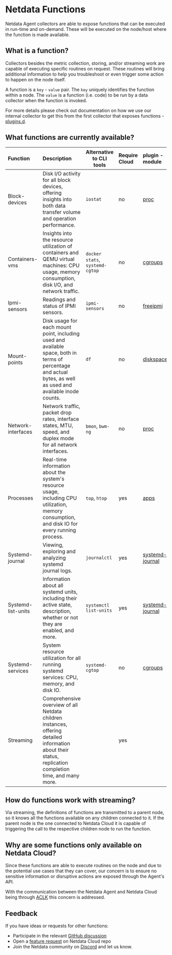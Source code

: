 # Netdata Functions

Netdata Agent collectors are able to expose functions that can be executed in run-time and on-demand. These will be
executed on the node/host where the function is made available.

## What is a function?

Collectors besides the metric collection, storing, and/or streaming work are capable of executing specific routines on request. These routines will bring additional information to help you troubleshoot or even trigger some action to happen on the node itself.

A function is a  `key`  -  `value`  pair. The  `key`  uniquely identifies the function within a node. The  `value`  is a function (i.e. code) to be run by a data collector when the function is invoked.

For more details please check out documentation on how we use our internal collector to get this from the first collector that exposes functions - [plugins.d](https://github.com/netdata/netdata/blob/master/src/collectors/plugins.d/README.md#function).

## What functions are currently available?

| Function           | Description                                                                                                                                                    | Alternative to CLI tools        | Require Cloud | plugin - module                                                                                            |
|:-------------------|:---------------------------------------------------------------------------------------------------------------------------------------------------------------|---------------------------------|:--------------|:-----------------------------------------------------------------------------------------------------------|
| Block-devices      | Disk I/O activity for all block devices, offering insights into both data transfer volume and operation performance.                                           | `iostat`                        | no            | [proc](https://github.com/netdata/netdata/tree/master/src/collectors/proc.plugin#readme)                       |
| Containers-vms     | Insights into the resource utilization of containers and QEMU virtual machines: CPU usage, memory consumption, disk I/O, and network traffic.                  | `docker stats`, `systemd-cgtop` | no            | [cgroups](https://github.com/netdata/netdata/tree/master/src/collectors/cgroups.plugin#readme)                 |
| Ipmi-sensors       | Readings and status of IPMI sensors.                                                                                                                           | `ipmi-sensors`                  | no            | [freeipmi](https://github.com/netdata/netdata/tree/master/src/collectors/freeipmi.plugin#readme)               |
| Mount-points       | Disk usage for each mount point, including used and available space, both in terms of percentage and actual bytes, as well as used and available inode counts. | `df`                            | no            | [diskspace](https://github.com/netdata/netdata/tree/master/src/collectors/diskspace.plugin#readme)             |
| Network-interfaces | Network traffic, packet drop rates, interface states, MTU, speed, and duplex mode for all network interfaces.                                                  | `bmon`, `bwm-ng`                | no            | [proc](https://github.com/netdata/netdata/tree/master/src/collectors/proc.plugin#readme)                       |
| Processes          | Real-time information about the system's resource usage, including CPU utilization, memory consumption, and disk IO for every running process.                 | `top`, `htop`                   | yes           | [apps](https://github.com/netdata/netdata/blob/master/src/collectors/apps.plugin/README.md)                    |
| Systemd-journal    | Viewing, exploring and analyzing systemd journal logs.                                                                                                         | `journalctl`                    | yes           | [systemd-journal](https://github.com/netdata/netdata/tree/master/src/collectors/systemd-journal.plugin#readme) |
| Systemd-list-units | Information about all systemd units, including their active state, description, whether or not they are enabled, and more.                                     | `systemctl list-units`          | yes           | [systemd-journal](https://github.com/netdata/netdata/tree/master/src/collectors/systemd-journal.plugin#readme) |
| Systemd-services   | System resource utilization for all running systemd services: CPU, memory, and disk IO.                                                                        | `systemd-cgtop`                 | no            | [cgroups](https://github.com/netdata/netdata/tree/master/src/collectors/cgroups.plugin#readme)                 |
| Streaming          | Comprehensive overview of all Netdata children instances, offering detailed information about their status, replication completion time, and many more.        |                                 | yes           |                                                                                                            |

## How do functions work with streaming?

Via streaming, the definitions of functions are transmitted to a parent node, so it knows all the functions available on any children connected to it. If the parent node is the one connected to Netdata Cloud it is capable of triggering the call to the respective children node to run the function.

## Why are some functions only available on Netdata Cloud?

Since these functions are able to execute routines on the node and due to the potential use cases that they can cover, our concern is to ensure no sensitive information or disruptive actions are exposed through the Agent's API.

With the communication between the Netdata Agent and Netdata Cloud being through [ACLK](https://github.com/netdata/netdata/blob/master/src/aclk/README.md) this concern is addressed.

## Feedback

If you have ideas or requests for other functions:

* Participate in the relevant [GitHub discussion](https://github.com/netdata/netdata/discussions/14412)
* Open a [feature request](https://github.com/netdata/netdata-cloud/issues/new?assignees=&labels=feature+request%2Cneeds+triage&template=FEAT_REQUEST.yml&title=%5BFeat%5D%3A+) on Netdata Cloud repo
* Join the Netdata community on [Discord](https://discord.com/invite/mPZ6WZKKG2) and let us know.
